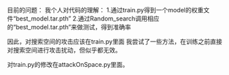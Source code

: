 目前的问题：
我个人对代码的理解：
1.通过train.py得到一个model的权重文件“best_model.tar.pth”
2.通过Random_search调用相应的“best_model.tar.pth”来做测试，得到准确率

因此，对搜索空间的攻击应该在train.py里面
我尝试了一些方法，在训练之前直接对搜索空间进行攻击扰动，但似乎都无效。

对train.py的修改在attackOnSpace.py里面。



